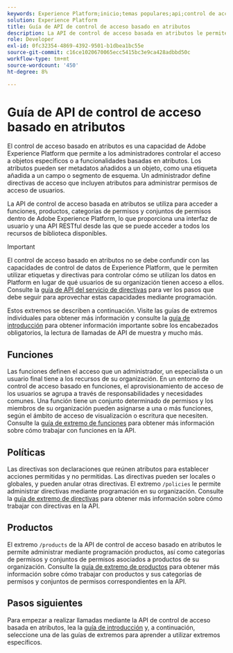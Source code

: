 ```yaml
---
keywords: Experience Platform;inicio;temas populares;api;control de acceso basado en atributos;Control de acceso basado en atributos
solution: Experience Platform
title: Guía de API de control de acceso basado en atributos
description: La API de control de acceso basada en atributos le permite administrar mediante programación las funciones y las directivas de acceso dentro de Adobe Experience Platform. Siga esta guía para aprender a realizar operaciones clave con la API.
role: Developer
exl-id: 0fc32354-4869-4392-9501-b1dbea1bc55e
source-git-commit: c16ce1020670065ecc5415bc3e9ca428adbbd50c
workflow-type: tm+mt
source-wordcount: '450'
ht-degree: 8%

---
```


# Guía de API de control de acceso basado en atributos

El control de acceso basado en atributos es una capacidad de Adobe Experience Platform que permite a los administradores controlar el acceso a objetos específicos o a funcionalidades basadas en atributos. Los atributos pueden ser metadatos añadidos a un objeto, como una etiqueta añadida a un campo o segmento de esquema. Un administrador define directivas de acceso que incluyen atributos para administrar permisos de acceso de usuarios.

La API de control de acceso basada en atributos se utiliza para acceder a funciones, productos, categorías de permisos y conjuntos de permisos dentro de Adobe Experience Platform, lo que proporciona una interfaz de usuario y una API RESTful desde las que se puede acceder a todos los recursos de biblioteca disponibles.

>[!IMPORTANT]
>
>El control de acceso basado en atributos no se debe confundir con las capacidades de control de datos de Experience Platform, que le permiten utilizar etiquetas y directivas para controlar cómo se utilizan los datos en Platform en lugar de qué usuarios de su organización tienen acceso a ellos. Consulte la [guía de API del servicio de directivas](../../../data-governance/api/overview.md) para ver los pasos que debe seguir para aprovechar estas capacidades mediante programación.

Estos extremos se describen a continuación. Visite las guías de extremos individuales para obtener más información y consulte la [guía de introducción](./getting-started.md) para obtener información importante sobre los encabezados obligatorios, la lectura de llamadas de API de muestra y mucho más.

## Funciones

Las funciones definen el acceso que un administrador, un especialista o un usuario final tiene a los recursos de su organización. En un entorno de control de acceso basado en funciones, el aprovisionamiento de acceso de los usuarios se agrupa a través de responsabilidades y necesidades comunes. Una función tiene un conjunto determinado de permisos y los miembros de su organización pueden asignarse a una o más funciones, según el ámbito de acceso de visualización o escritura que necesiten. Consulte la [guía de extremo de funciones](./roles.md) para obtener más información sobre cómo trabajar con funciones en la API.

## Políticas

Las directivas son declaraciones que reúnen atributos para establecer acciones permitidas y no permitidas. Las directivas pueden ser locales o globales, y pueden anular otras directivas. El extremo `/policies` le permite administrar directivas mediante programación en su organización. Consulte la [guía de extremo de directivas](./policies.md) para obtener más información sobre cómo trabajar con directivas en la API.

## Productos

El extremo `/products` de la API de control de acceso basado en atributos le permite administrar mediante programación productos, así como categorías de permisos y conjuntos de permisos asociados a productos de su organización. Consulte la [guía de extremo de productos](./products.md) para obtener más información sobre cómo trabajar con productos y sus categorías de permisos y conjuntos de permisos correspondientes en la API.

## Pasos siguientes

Para empezar a realizar llamadas mediante la API de control de acceso basada en atributos, lea la [guía de introducción](./getting-started.md) y, a continuación, seleccione una de las guías de extremos para aprender a utilizar extremos específicos.
